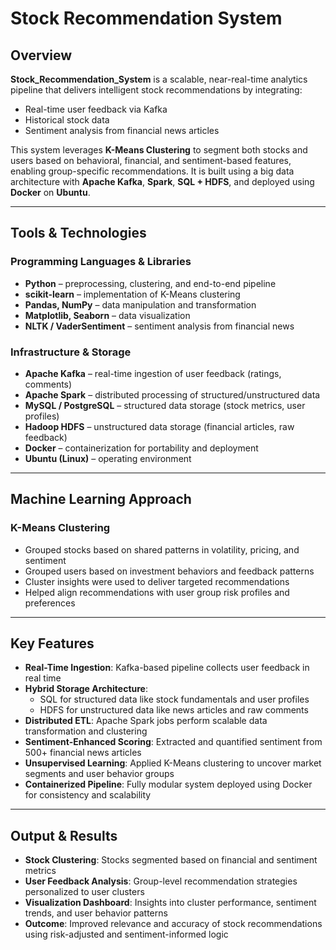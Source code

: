 # Stock Recommendation System

## Overview

**Stock_Recommendation_System** is a scalable, near-real-time analytics pipeline that delivers intelligent stock recommendations by integrating:

- Real-time user feedback via Kafka  
- Historical stock data  
- Sentiment analysis from financial news articles  

This system leverages **K-Means Clustering** to segment both stocks and users based on behavioral, financial, and sentiment-based features, enabling group-specific recommendations. It is built using a big data architecture with **Apache Kafka**, **Spark**, **SQL + HDFS**, and deployed using **Docker** on **Ubuntu**.

---

## Tools & Technologies

### Programming Languages & Libraries

- **Python** – preprocessing, clustering, and end-to-end pipeline  
- **scikit-learn** – implementation of K-Means clustering  
- **Pandas, NumPy** – data manipulation and transformation  
- **Matplotlib, Seaborn** – data visualization  
- **NLTK / VaderSentiment** – sentiment analysis from financial news  

### Infrastructure & Storage

- **Apache Kafka** – real-time ingestion of user feedback (ratings, comments)  
- **Apache Spark** – distributed processing of structured/unstructured data  
- **MySQL / PostgreSQL** – structured data storage (stock metrics, user profiles)  
- **Hadoop HDFS** – unstructured data storage (financial articles, raw feedback)  
- **Docker** – containerization for portability and deployment  
- **Ubuntu (Linux)** – operating environment  

---

## Machine Learning Approach

### K-Means Clustering

- Grouped stocks based on shared patterns in volatility, pricing, and sentiment  
- Grouped users based on investment behaviors and feedback patterns  
- Cluster insights were used to deliver targeted recommendations  
- Helped align recommendations with user group risk profiles and preferences  

---

## Key Features

- **Real-Time Ingestion**: Kafka-based pipeline collects user feedback in real time  
- **Hybrid Storage Architecture**:  
  - SQL for structured data like stock fundamentals and user profiles  
  - HDFS for unstructured data like news articles and raw comments  
- **Distributed ETL**: Apache Spark jobs perform scalable data transformation and clustering  
- **Sentiment-Enhanced Scoring**: Extracted and quantified sentiment from 500+ financial news articles  
- **Unsupervised Learning**: Applied K-Means clustering to uncover market segments and user behavior groups  
- **Containerized Pipeline**: Fully modular system deployed using Docker for consistency and scalability  

---

## Output & Results

- **Stock Clustering**: Stocks segmented based on financial and sentiment metrics  
- **User Feedback Analysis**: Group-level recommendation strategies personalized to user clusters  
- **Visualization Dashboard**: Insights into cluster performance, sentiment trends, and user behavior patterns  
- **Outcome**: Improved relevance and accuracy of stock recommendations using risk-adjusted and sentiment-informed logic  
